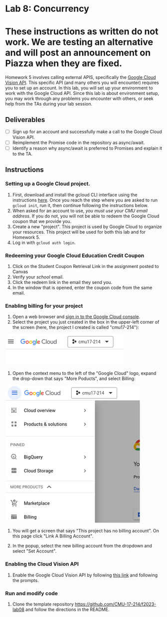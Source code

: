# Lab 8: Concurrency

# These instructions as written do not work. We are testing an alternative and will post an announcement on Piazza when they are fixed.

Homework 5 involves calling external APIS, specifically the [Google Cloud Vision API](https://cloud.google.com/vision?hl=en). This specific API (and many others you will encounter) requires you to set up an account. In this lab, you will set up your environment to work with the Google Cloud API. Since this lab is about environment setup, you may work through any problems you encounter with others, or seek help from the TAs during your lab session.

## Deliverables
- [ ] Sign up for an account and successfully make a call to the Google Cloud Vision API.
- [ ] Reimplement the Promise code in the repository as async/await.
- [ ] Identify a reason why async/await is preferred to Promises and explain it to the TA.

## Instructions
### Setting up a Google Cloud project.

1. First, download and install the gcloud CLI interface using the instructions [here](https://cloud.google.com/sdk/docs/install). Once you reach the step where you are asked to run `gcloud init`, run it, then continue following the instructions below. 
1. When asked for an account to use, _you must use your CMU email address_. If you do not, you will not be able to redeem the Google Cloud coupon that we provide you.
1. Create a new "project". This project is used by Google Cloud to organize your resources. This project will be used for both this lab and for Homework 5.
1. Log in with `gcloud auth login`.

### Redeeming your Google Cloud Education Credit Coupon
1. Click on the Student Coupon Retrieval Link in the assignment posted to Canvas
1. Verify your *school* email.
1. Click the redeem link in the email they send you.
1. In the window that is opened, enter the coupon code from the same email.

### Enabling billing for your project
1. Open a web browser and [sign in to the Google Cloud console](https://console.cloud.google.com).
1. Select the project you just created in the box in the upper-left corner of the screen (here, the project I created is called "cmu17-214"):

![lab08_project_select](images/lab08/lab08_project_select.png)

1. Open the context menu to the left of the "Google Cloud" logo, expand the drop-down that says "More Poducts", and select Billing:

![lab08_select_billing](images/lab08/lab08_select_billing.png)

1. You will get a screen that says "This project has no billing account". On this page click "Link A Billing Account".

1. In the popup, select the new billing account from the dropdown and select "Set Account".

### Enabling the Cloud Vision API

1. Enable the Google Cloud Vision API by following [this link](https://console.cloud.google.com/flows/enableapi?apiid=vision.googleapis.com) and following the prompts.

### Run and modify code

1. Clone the template repository <https://github.com/CMU-17-214/f2023-lab08> and follow the directions in the README.

